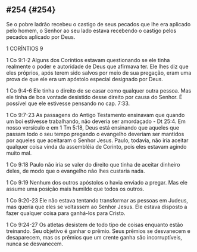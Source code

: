 ## #254 {#254}

Se o pobre ladrão recebeu o castigo de seus pecados que lhe era aplicado pelo homem, o Senhor ao seu lado estava recebendo o castigo pelos pecados aplicado por Deus.

1 CORÍNTIOS 9

1 Co 9:1-2 Alguns dos Coríntios estavam questionando se ele tinha realmente o poder e autoridade de Deus que afirmava ter. Ele lhes diz que eles próprios, após terem sido salvos por meio de sua pregação, eram uma prova de que ele era um apóstolo especial designado por Deus.

1 Co 9:4-6 Ele tinha o direito de se casar como qualquer outra pessoa. Mas ele tinha de boa vontade desistido desse direito por causa do Senhor. É possível que ele estivesse pensando no cap. 7:33.

1 Co 9:7-23 As passagens do Antigo Testamento ensinavam que quando um boi estivesse trabalhando, não deveria ser amordaçado - Dt 25:4\. Em nosso versículo e em 1 Tm 5:18, Deus está ensinando que aqueles que passam todo o seu tempo pregando o evangelho deveriam ser mantidos por aqueles que aceitaram o Senhor Jesus. Paulo, todavia, não iria aceitar qualquer coisa vinda da assembléia de Corinto, pois eles estavam agindo muito mal.

1 Co 9:18 Paulo não iria se valer do direito que tinha de aceitar dinheiro deles, de modo que o evangelho não lhes custaria nada.

1 Co 9:19 Nenhum dos outros apóstolos o havia enviado a pregar. Mas ele assume uma posição mais humilde que todos os outros.

1 Co 9:20-23 Ele não estava tentando transformar as pessoas em Judeus, mas queria que eles se voltassem ao Senhor Jesus. Ele estava disposto a fazer qualquer coisa para ganhá-los para Cristo.

1 Co 9:24-27 Os atletas desistem de todo tipo de coisas enquanto estão treinando. Seu objetivo é ganhar o prêmio. Seus prêmios se desvanecem e desaparecem, mas os prêmios que um crente ganha são incorruptíveis, nunca se desvanecem.